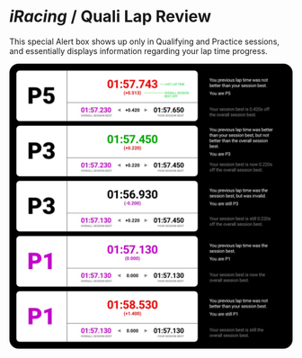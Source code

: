 # *iRacing* / Quali Lap Review
This special Alert box shows up only in Qualifying and Practice sessions, and essentially displays information regarding your lap time progress.

![Quali Lap Review](../images/QualiLapReview-Full.jpg)